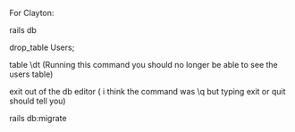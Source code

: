 For Clayton:

rails db

drop_table Users;

table \dt (Running this command you should no longer be able to see the users table)

exit out of the db editor ( i think the command was \q but typing exit or quit should tell you)

rails db:migrate
